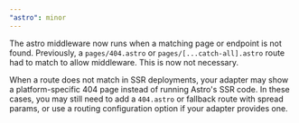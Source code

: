 ```yaml
---
"astro": minor
---
```


The astro middleware now runs when a matching page or endpoint is not found. Previously, a `pages/404.astro` or `pages/[...catch-all].astro` route had to match to allow middleware. This is now not necessary.

When a route does not match in SSR deployments, your adapter may show a platform-specific 404 page instead of running Astro's SSR code. In these cases, you may still need to add a `404.astro` or fallback route with spread params, or use a routing configuration option if your adapter provides one.
